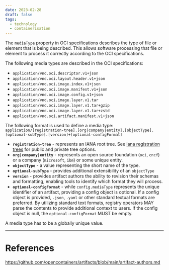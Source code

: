 ```yaml
---
date: 2023-02-28
draft: false
tags:
  - technology
  - containerisation
---
```

The `mediaType` property in OCI specifications describes the type of file or element that is being described. This allows software processing that file or element to process it correctly according to the OCI specifications.

The following media types are described in the OCI specifications:
- `application/vnd.oci.descriptor.v1+json`
- `application/vnd.oci.layout.header.v1+json`
- `application/vnd.oci.image.index.v1+json`
- `application/vnd.oci.image.manifest.v1+json`
- `application/vnd.oci.image.config.v1+json`
- `application/vnd.oci.image.layer.v1.tar`
- `application/vnd.oci.image.layer.v1.tar+gzip`
- `application/vnd.oci.image.layer.v1.tar+zstd`
- `application/vnd.oci.artifact.manifest.v1+json`

The following format is used to define a media type:
`application/[registration-tree].[org|company|entity].[objectType].[optional-subType].[version]+[optional-configFormat]`

-   **`registration-tree`** - represents an IANA root tree. See [iana registration trees](https://tools.ietf.org/html/rfc6838#section-3) for public and private tree options.
-   **`org|company|entity`** - represents an open source foundation (`oci`, `cncf`) or a company (`microsoft`, `ibm`) or some unique entity.
-   **`objectType`** - a value representing the short name of the type.
-   **`optional-subType`** - provides additional extensibility of an `objectType`
-   **`version`** - provides artifact authors the ability to revision their schemas and formatting, enabling tools to identify which format they will process.
-   **`optional-configFormat`** - while `config.mediaType` represents the unique identifier of an artifact, providing a config object is optional. If a config object is provided, `.json`, `.yaml` or other standard textual formats are preferred. By utilizing standard text formats, registry operators MAY parse the contents to provide additional context to users. If the config object is null, the `optional-configFormat` MUST be empty.

A media type has to be a globally unique value.


---
# References

https://github.com/opencontainers/artifacts/blob/main/artifact-authors.md